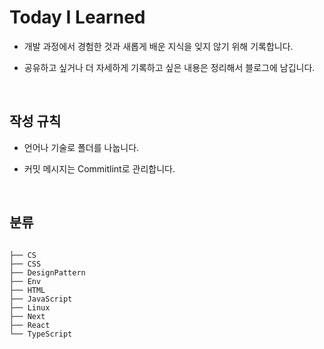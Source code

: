 # Today I Learned

- 개발 과정에서 경험한 것과 새롭게 배운 지식을 잊지 않기 위해 기록합니다.

- 공유하고 싶거나 더 자세하게 기록하고 싶은 내용은 정리해서 블로그에 남깁니다.

<br/>

## 작성 규칙

- 언어나 기술로 폴더를 나눕니다.

- 커밋 메시지는 Commitlint로 관리합니다.

<br/>

## 분류

```shell

├── CS
├── CSS
├── DesignPattern
├── Env
├── HTML
├── JavaScript
├── Linux
├── Next
├── React
└── TypeScript

```

